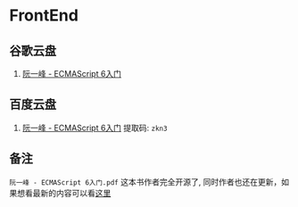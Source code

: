 # FrontEnd


## 谷歌云盘

1. [阮一峰 - ECMAScript 6入门](https://drive.google.com/file/d/1xHxiQ5kwH7bAF4ru8iCSZyEwOUrcHc-i/view?usp=sharing)


## 百度云盘

1. [阮一峰 - ECMAScript 6入门](https://pan.baidu.com/s/1YjoBEKjcIBl8WWBR3x-01Q)  提取码: `zkn3`



## 备注

`阮一峰 - ECMAScript 6入门.pdf` 这本书作者完全开源了, 同时作者也还在更新，如果想看最新的内容可以看[这里](https://github.com/ruanyf/es6tutorial)